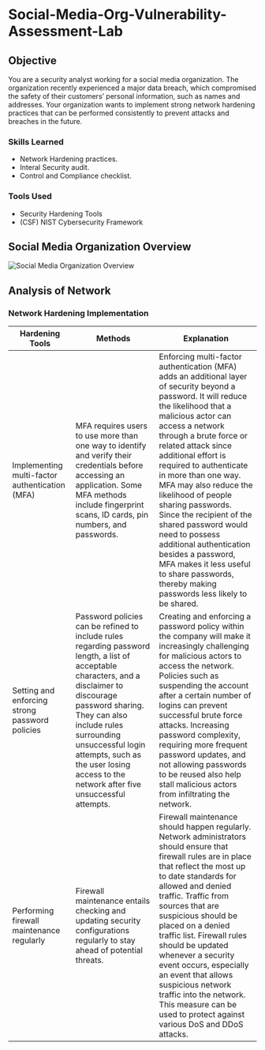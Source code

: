 # Social-Media-Org-Vulnerability-Assessment-Lab

## Objective
You are a security analyst working for a social media organization. The organization recently experienced a major data breach, which compromised the safety of their customers’ personal information, such as names and addresses. Your organization wants to implement strong network hardening practices that can be performed consistently to prevent attacks and breaches in the future. 

### Skills Learned

- Network Hardening practices.
- Interal Security audit.
- Control and Compliance checklist.

### Tools Used

- Security Hardening Tools
- (CSF) NIST Cybersecurity Framework

## Social Media Organization Overview
![Social Media Organization Overview](https://github.com/JudahK96/Social-Media-Org-Vulnerabilit-Assessment-Lab/assets/170769994/bf8cedae-b1cf-4918-844b-592e4d615ac0)


## Analysis of Network
### Network Hardening Implementation
| Hardening Tools | Methods | Explanation |
|----------------|---------------|-------------|
| Implementing multi-factor authentication (MFA) | MFA requires users to use more than one way to identify and verify their credentials before accessing an application. Some MFA methods include fingerprint scans, ID cards, pin numbers, and passwords. | Enforcing multi-factor authentication (MFA) adds an additional layer of security beyond a password. It will reduce the likelihood that a malicious actor can access a network through a brute force or related attack since additional effort is required to authenticate in more than one way. MFA may also reduce the likelihood of people sharing passwords. Since the recipient of the shared password would need to possess additional authentication besides a password, MFA makes it less useful to share passwords, thereby making passwords less likely to be shared. |
| Setting and enforcing strong password policies | Password policies can be refined to include rules regarding password length, a list of acceptable characters, and a disclaimer to discourage password sharing. They can also include rules surrounding unsuccessful login attempts, such as the user losing access to the network after five unsuccessful attempts. | Creating and enforcing a password policy within the company will make it increasingly challenging for malicious actors to access the network. Policies such as suspending the account after a certain number of logins can prevent successful brute force attacks. Increasing password complexity, requiring more frequent password updates, and not allowing passwords to be reused also help stall malicious actors from infiltrating the network. |
| Performing firewall maintenance regularly | Firewall maintenance entails checking and updating security configurations regularly to stay ahead of potential threats. | Firewall maintenance should happen regularly. Network administrators should ensure that firewall rules are in place that reflect the most up to date standards for allowed and denied traffic. Traffic from sources that are suspicious should be placed on a denied traffic list. Firewall rules should be updated whenever a security event occurs, especially an event that allows suspicious network traffic into the network. This measure can be used to protect against various DoS and DDoS attacks. |
